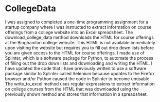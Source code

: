 # CollegeData
  I was assigned to completed a one-time programming assignment for a startup company where I was instructed to extract information on course offerings from a college website into an Excel spreadsheet. The download_college_data method downloads the HTML for course offerings at the Binghamton college website. This HTML is not available immediately upon visiting the website but requires you to fill out drop down lists before you are given access to the HTML for course offerings. I made use of Splinter, which is a software package for Python, to automate the process of filling out the drop down lists and downloading and writing the HTML. I have updated the code that I have previously written to use a software package similar to Splinter called Selenium because updates to the Firefox browser and/or Python caused the code in Splinter to become unusable.
  The write_to_excel method uses regular expressions to extract information on college courses from the HTML that was downloaded using the previously shown method and stores that information in a spreadsheet. 
